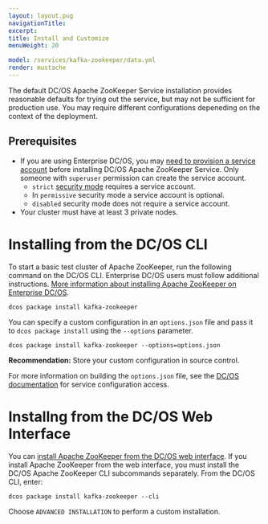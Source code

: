 ```yaml
---
layout: layout.pug
navigationTitle: 
excerpt:
title: Install and Customize
menuWeight: 20

model: /services/kafka-zookeeper/data.yml
render: mustache
---
```


<!-- Imported from git@github.com:mesosphere/dcos-zookeeper.git:update-docs -->

The default DC/OS Apache ZooKeeper Service installation provides reasonable defaults for trying out the service, but may not be sufficient for production use. You may require different configurations depeneding on the context of the deployment.

## Prerequisites

- If you are using Enterprise DC/OS, you may [need to provision a service account](/latest/security/service-auth/custom-service-auth/) before installing DC/OS Apache ZooKeeper Service. Only someone with `superuser` permission can create the service account.
  - `strict` [security mode](/latest/administration/installing/custom/configuration-parameters/#security) requires a service account.
  - In `permissive` security mode a service account is optional.
  - `disabled` security mode does not require a service account.
- Your cluster must have at least 3 private nodes.

# Installing from the DC/OS CLI

To start a basic test cluster of Apache ZooKeeper, run the following command on the DC/OS CLI. Enterprise DC/OS users must follow additional instructions. [More information about installing Apache ZooKeeper on Enterprise DC/OS](/latest/security/service-auth/custom-service-auth/).

```shell
dcos package install kafka-zookeeper
```

You can specify a custom configuration in an `options.json` file and pass it to `dcos package install` using the `--options` parameter.

```shell
dcos package install kafka-zookeeper --options=options.json
```

**Recommendation:** Store your custom configuration in source control.

For more information on building the `options.json` file, see the [DC/OS documentation](/latest/usage/managing-services/config-universe-service/) for service configuration access.

# Installng from the DC/OS Web Interface

You can [install Apache ZooKeeper from the DC/OS web interface](/latest/usage/managing-services/install/). If you install Apache ZooKeeper from the web interface, you must install the DC/OS Apache ZooKeeper CLI subcommands separately. From the DC/OS CLI, enter:

```shell
dcos package install kafka-zookeeper --cli
```

Choose `ADVANCED INSTALLATION` to perform a custom installation.
